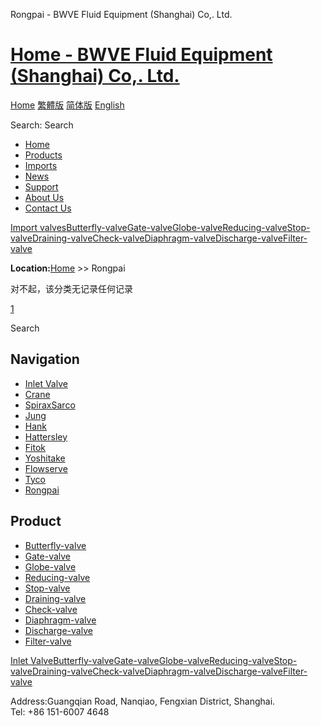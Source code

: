  Rongpai - BWVE Fluid Equipment (Shanghai) Co,. Ltd.    

# [Home - BWVE Fluid Equipment (Shanghai) Co,. Ltd.](#)

[Home](#) [繁體版](#) [简体版](/ "切换到简体中文版") [English](#)

Search: Search

-   [Home](#)
-   [Products](#)
-   [Imports](#)
-   [News](#)
-   [Support](#)
-   [About Us](#)
-   [Contact Us](#)

[Import valves](#)[Butterfly-valve](#)[Gate-valve](#)[Globe-valve](#)[Reducing-valve](#)[Stop-valve](#)[Draining-valve](#)[Check-valve](#)[Diaphragm-valve](#)[Discharge-valve](#)[Filter-valve](#)

**Location:**[Home](#) >> Rongpai

对不起，该分类无记录任何记录

[1](#)

Search

## Navigation

-   [Inlet Valve](#)
-   [Crane](#)
-   [SpiraxSarco](#)
-   [Jung](#)
-   [Hank](#)
-   [Hattersley](#)
-   [Fitok](#)
-   [Yoshitake](#)
-   [Flowserve](#)
-   [Tyco](#)
-   [Rongpai](#)

## Product

-   [Butterfly-valve](#)
-   [Gate-valve](#)
-   [Globe-valve](#)
-   [Reducing-valve](#)
-   [Stop-valve](#)
-   [Draining-valve](#)
-   [Check-valve](#)
-   [Diaphragm-valve](#)
-   [Discharge-valve](#)
-   [Filter-valve](#)

[Inlet Valve](#)[Butterfly-valve](#)[Gate-valve](#)[Globe-valve](#)[Reducing-valve](#)[Stop-valve](#)[Draining-valve](#)[Check-valve](#)[Diaphragm-valve](#)[Discharge-valve](#)[Filter-valve](#)

Address:Guangqian Road, Nanqiao, Fengxian District, Shanghai.  
Tel: +86 151-6007 4648